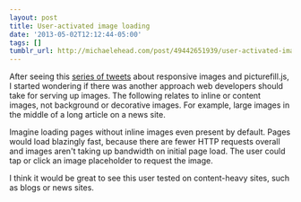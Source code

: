 ```yaml
---
layout: post
title: User-activated image loading
date: '2013-05-02T12:12:44-05:00'
tags: []
tumblr_url: http://michaelehead.com/post/49442651939/user-activated-image-loading
---
```

After seeing this [series of tweets](https://twitter.com/nixonmedia/status/329964035636334593) about responsive images and picturefill.js, I started wondering if there was another approach web developers should take for serving up images. The following relates to inline or content images, not background or decorative images. For example, large images in the middle of a long article on a news site. 

Imagine loading pages without inline images even present by default. Pages would load blazingly fast, because there are fewer HTTP requests overall and images aren't taking up bandwidth on initial page load. The user could tap or click an image placeholder to request the image. 

I think it would be great to see this user tested on content-heavy sites, such as blogs or news sites. 
